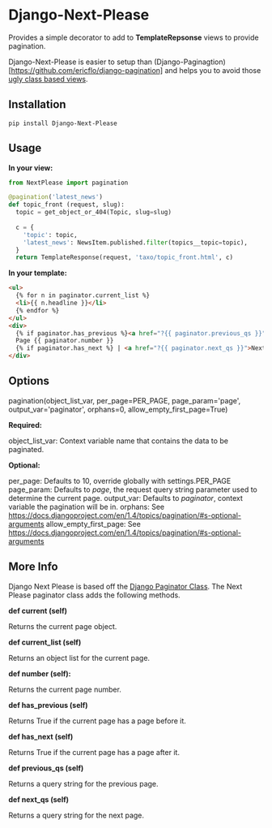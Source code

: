 Django-Next-Please
==================

Provides a simple decorator to add to **TemplateRepsonse** views to provide pagination.

Django-Next-Please is easier to setup than (Django-Paginagtion)[https://github.com/ericflo/django-pagination] and helps you to avoid those [ugly class based views](http://lukeplant.me.uk/blog/posts/djangos-cbvs-were-a-mistake/).

Installation
------------
```
pip install Django-Next-Please
```

Usage
------

**In your view:**
```python
from NextPlease import pagination

@pagination('latest_news')
def topic_front (request, slug):
  topic = get_object_or_404(Topic, slug=slug)
  
  c = {
    'topic': topic,
    'latest_news': NewsItem.published.filter(topics__topic=topic),
  }
  return TemplateResponse(request, 'taxo/topic_front.html', c)
```


**In your template:**
```html
<ul>
  {% for n in paginator.current_list %}
  <li>{{ n.headline }}</li>
  {% endfor %}
</ul>
<div>
  {% if paginator.has_previous %}<a href="?{{ paginator.previous_qs }}">&lt; Previous</a> | {% endif %}
  Page {{ paginator.number }}
  {% if paginator.has_next %} | <a href="?{{ paginator.next_qs }}">Next &gt;</a>{% endif %}
</div>
```

Options
-------

pagination(object\_list\_var, per\_page=PER\_PAGE, page\_param='page', output\_var='paginator', orphans=0, allow\_empty\_first\_page=True)

**Required:**

object\_list\_var: Context variable name that contains the data to be paginated.

**Optional:**

per\_page: Defaults to 10, override globally with settings.PER\_PAGE
page\_param: Defaults to _page_, the request query string parameter used to determine the current page.
output\_var: Defaults to _paginator_, context variable the pagination will be in.
orphans: See https://docs.djangoproject.com/en/1.4/topics/pagination/#s-optional-arguments
allow\_empty\_first\_page: See https://docs.djangoproject.com/en/1.4/topics/pagination/#s-optional-arguments

More Info
---------

Django Next Please is based off the [Django Paginator Class](https://docs.djangoproject.com/en/1.4/topics/pagination/).  The Next Please paginator class adds the following methods.

**def current (self)**

Returns the current page object.

**def current_list (self)**

Returns an object list for the current page.

**def number (self):**

Returns the current page number.

**def has_previous (self)**

Returns True if the current page has a page before it.

**def has_next (self)**

Returns True if the current page has a page after it.
    
**def previous_qs (self)**

Returns a query string for the previous page.

**def next_qs (self)**

Returns a query string for the next page.
